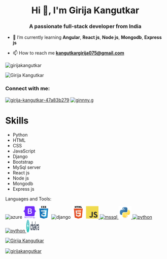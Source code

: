<h1 align="center">Hi 👋, I'm Girija Kangutkar</h1>
<h3 align="center">A passionate full-stack developer from India</h3>

- 🌱 I’m currently learning **Angular**, **React js**, **Node js**, **Mongodb**, **Express js**

- 📫 How to reach me **kangutkargirija075@gmail.com**
<p><img align="center" src="https://github-profile-trophy.vercel.app/?username=girijakangutkar" alt="girijakangutkar" /></p>


<p align="left"> <img src="https://komarev.com/ghpvc/?username=girijakangutkar&label=Profile%20views&color=0e75b6&style=flat" alt="Girija Kangutkar" /> </p>
<h3 align="left">Connect with me:</h3>
<p align="left">
<a href="https://linkedin.com/in/girija-kangutkar-47a83b279" target="blank"><img align="center" src="https://raw.githubusercontent.com/rahuldkjain/github-profile-readme-generator/master/src/images/icons/Social/linked-in-alt.svg" alt="girija-kangutkar-47a83b279" height="30" width="40" /></a>
<a href="https://instagram.com/ginnny.g" target="blank"><img align="center" src="https://raw.githubusercontent.com/rahuldkjain/github-profile-readme-generator/master/src/images/icons/Social/instagram.svg" alt="ginnny.g" height="30" width="40" /></a>
</p>

<h1>Skills</h1>
<ul>
  <li>Python</li>
  <li>HTML</li>
  <li>CSS</li>
  <li>JavaScript</li>
  <li>Django</li>
  <li>Bootstrap</li>
  <li>MySql server</li>
  <li>React js</li>
  <li>Node js</li>
  <li>Mongodb</li>
  <li>Express js</li>
</ul>

<div background-color="white>
  <h3 align="left">Languages and Tools:</h3>
<p align="left">  <img src="https://www.vectorlogo.zone/logos/microsoft_azure/microsoft_azure-icon.svg" alt="azure" width="40" height="40"/> <img src="https://raw.githubusercontent.com/devicons/devicon/master/icons/bootstrap/bootstrap-plain-wordmark.svg" alt="bootstrap" width="40" height="40"/> <img src="https://raw.githubusercontent.com/devicons/devicon/master/icons/css3/css3-original-wordmark.svg" alt="css3" width="40" height="40"/>  <img src="https://cdn.worldvectorlogo.com/logos/django.svg" alt="django" width="40" height="40"/>  <img src="https://raw.githubusercontent.com/devicons/devicon/master/icons/html5/html5-original-wordmark.svg" alt="html5" width="40" height="40"/> </a> <a href="https://developer.mozilla.org/en-US/docs/Web/JavaScript" target="_blank" rel="noreferrer"> <img src="https://raw.githubusercontent.com/devicons/devicon/master/icons/javascript/javascript-original.svg" alt="javascript" width="40" height="40"/>  <img src="https://www.svgrepo.com/show/303229/microsoft-sql-server-logo.svg" alt="mssql" width="40" height="40"/>  <img src="https://raw.githubusercontent.com/devicons/devicon/master/icons/python/python-original.svg" alt="python" width="40" height="40"/>  <img src="https://pluspng.com/img-png/react-logo-png-img-react-logo-png-react-js-logo-png-transparent-png-1142x1027.png" alt="python" width="40" height="40"/>  <img src="https://th.bing.com/th/id/OIP.3Slw0SehxPBEnPmaoZ3i-wHaEc?w=319&h=191&c=7&r=0&o=5&dpr=1.3&pid=1.7" alt="python" width="40" height="40"/>   <img src="https://raw.githubusercontent.com/feguedi/cra-template-chakra-ui-base/HEAD/assets/logo-colored@2x.png" alt="python" width="40" height="40"/></p>

</div>

<p align="left"> <img src="https://github-readme-stats.vercel.app/api/top-langs?username=girijakangutkar&show_icons=true&locale=en&layout=compact" alt="Girija Kangutkar" /> </p>

<p><img align="center" src="https://github-readme-streak-stats.herokuapp.com/?user=girijakangutkar&" alt="girijakangutkar" /></p>
